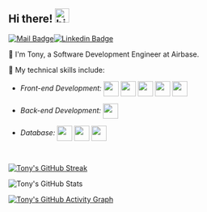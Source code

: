 ## **Hi there!** <img src="https://user-images.githubusercontent.com/1303154/88677602-1635ba80-d120-11ea-84d8-d263ba5fc3c0.gif" width="28px" alt="hi">

[![Mail Badge](https://img.shields.io/badge/-tonymike99-c0392b?style=flat&labelColor=c0392b&logo=gmail&logoColor=white)](mailto:tonymike99@gmail.com)[![Linkedin Badge](https://img.shields.io/badge/-tonymike99-0077B5?style=flat&labelColor=0077B5&logo=linkedin&logoColor=white)](https://linkedin.com/in/tonymike99)

📌 I'm Tony, a Software Development Engineer at Airbase.

📌 My technical skills include:

  - _Front-end Development:_ <img align="center" height="30" src="https://img.icons8.com/color/144/000000/html-5.png"/> <img align="center" height="30" src="https://img.icons8.com/color/144/000000/css3.png"/> <img align="center" height="30" src="https://img.icons8.com/color/144/000000/javascript.png"/> <img align="center" height="30" src="https://img.icons8.com/color/48/000000/typescript.png"/> <img align="center" height="30" src="https://img.icons8.com/ultraviolet/480/000000/react.png"/>

  - _Back-end Development:_ <img align="center" height="30" src="https://user-images.githubusercontent.com/69760792/121766706-a67ec180-cb71-11eb-923d-69fc323bafa4.png"/>

  - _Database:_ <img align="center" height="30" src="https://img.icons8.com/color/48/000000/mongodb.png"/> <img align="center" height="30" src="https://img.icons8.com/color/48/000000/mysql-logo.png"/> <img align="center" height="30" src="https://img.icons8.com/?size=48&id=38561&format=png"/>

<br />

[![Tony's GitHub Streak](https://github-readme-streak-stats.herokuapp.com?user=tonymike99&theme=tokyonight&date_format=M%20j%5B%2C%20Y%5D)](https://git.io/streak-stats)

![Tony's GitHub Stats](https://github-readme-stats.vercel.app/api?username=tonymike99&show_icons=true&theme=tokyonight)

[![Tony's GitHub Activity Graph](https://github-readme-activity-graph.vercel.app/graph?username=tonymike99&bg_color=1A1B27&color=70A5FD&line=70A5FD&point=70A5FD&area=true&hide_border=true)](https://github.com/ashutosh00710/github-readme-activity-graph)

<!--
**tonymike99/tonymike99** is a ✨ _special_ ✨ repository because its `README.md` (this file) appears on your GitHub profile.

Here are some ideas to get you started:

- 🔭 I’m currently working on ...
- 🌱 I’m currently learning ...
- 👯 I’m looking to collaborate on ...
- 🤔 I’m looking for help with ...
- 💬 Ask me about ...
- 📫 How to reach me: ...
- 😄 Pronouns: ...
- ⚡ Fun fact: ...
-->
